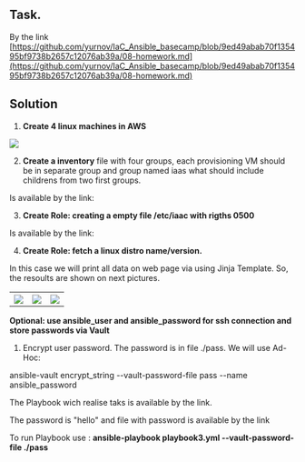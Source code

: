 ## Task. 

By the link [https://github.com/yurnov/IaC_Ansible_basecamp/blob/9ed49abab70f135495bf9738b2657c12076ab39a/08-homework.md](https://github.com/yurnov/IaC_Ansible_basecamp/blob/9ed49abab70f135495bf9738b2657c12076ab39a/08-homework.md)

## Solution

1. **Create 4 linux machines in AWS**
<img src="https://user-images.githubusercontent.com/79985930/209460676-42b5b6cb-293c-4f9c-b4cf-1afe53354d89.png">

2. **Create a inventory** file with four groups, each provisioning VM should be in separate group and group named iaas what should include childrens from two first groups.

Is available by the link: 

3. **Create Role: creating a empty file /etc/iaac with rigths 0500**

Is available by the link:

4. **Create Role: fetch a linux distro name/version.**

In this case we will print all data on web page via using Jinja Template. So, the resoults are shown on next pictures.

<table>
  <tr>
    <th><img src="https://user-images.githubusercontent.com/79985930/209460678-5c6c9821-1cec-4f69-80a7-35b8fe0f68fd.png"></th>
    <th><img src="https://user-images.githubusercontent.com/79985930/209460677-a9b78109-7d4c-452c-abd8-d819049ea893.png"></th>
    <th><img src="https://user-images.githubusercontent.com/79985930/209460673-90d2ecdb-490d-4647-ae88-52953a1798a7.png"></th>
  </tr>
</table>

**Optional: use ansible_user and ansible_password for ssh connection and store passwords via Vault**
   
1. Encrypt user password. The password is in file ./pass. We will use Ad-Hoc:

ansible-vault encrypt_string --vault-password-file pass --name ansible_password

The Playbook wich realise taks is available by the link.

The password is "hello" and file with password is available by the link

To run Playbook use : **ansible-playbook playbook3.yml --vault-password-file ./pass**
  
   
